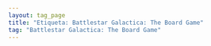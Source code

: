 ```yaml
---
layout: tag_page
title: "Etiqueta: Battlestar Galactica: The Board Game"
tag: "Battlestar Galactica: The Board Game"
---
```

